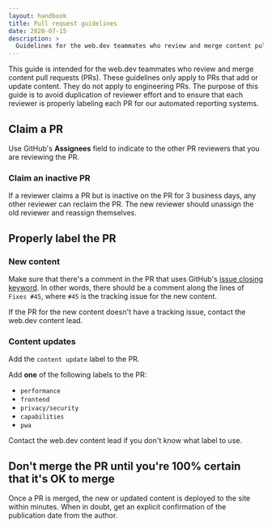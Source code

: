 ```yaml
---
layout: handbook
title: Pull request guidelines
date: 2020-07-15
description: >
  Guidelines for the web.dev teammates who review and merge content pull requests.
---
```


This guide is intended for the web.dev teammates who review and merge content
pull requests (PRs). These guidelines only apply to PRs that add or update
content. They do not apply to engineering PRs. The purpose of this guide is
to avoid duplication of reviewer effort and to ensure that each reviewer is
properly labeling each PR for our automated reporting systems.

## Claim a PR

Use GitHub's **Assignees** field to indicate to the other PR reviewers
that you are reviewing the PR.

### Claim an inactive PR

If a reviewer claims a PR but is inactive on the PR for 3 business days, any other reviewer
can reclaim the PR. The new reviewer should unassign the old reviewer and reassign
themselves.

## Properly label the PR

### New content

Make sure that there's a comment in the PR that uses GitHub's
[issue closing keyword][keyword]. In other words, there should be a comment
along the lines of `Fixes #45`, where `#45` is the tracking issue for the new content.

If the PR for the new content doesn't have a tracking issue, contact the web.dev
content lead.

### Content updates

Add the `content update` label to the PR.

Add **one** of the following labels to the PR:

* `performance`
* `frontend`
* `privacy/security`
* `capabilities`
* `pwa`

Contact the web.dev content lead if you don't know what label to use.

## Don't merge the PR until you're 100% certain that it's OK to merge

Once a PR is merged, the new or updated content is deployed to the site
within minutes. When in doubt, get an explicit confirmation of the publication
date from the author.

[keyword]: https://docs.github.com/en/enterprise/2.16/user/github/managing-your-work-on-github/closing-issues-using-keywords#closing-an-issue-in-the-same-repository
